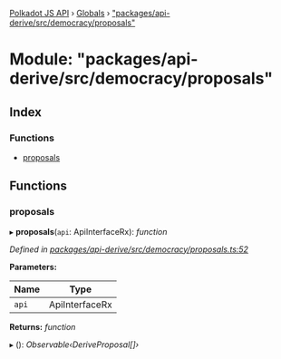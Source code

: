 [Polkadot JS API](../README.md) › [Globals](../globals.md) › ["packages/api-derive/src/democracy/proposals"](_packages_api_derive_src_democracy_proposals_.md)

# Module: "packages/api-derive/src/democracy/proposals"

## Index

### Functions

* [proposals](_packages_api_derive_src_democracy_proposals_.md#proposals)

## Functions

###  proposals

▸ **proposals**(`api`: ApiInterfaceRx): *function*

*Defined in [packages/api-derive/src/democracy/proposals.ts:52](https://github.com/polkadot-js/api/blob/1cf4d6b9b/packages/api-derive/src/democracy/proposals.ts#L52)*

**Parameters:**

Name | Type |
------ | ------ |
`api` | ApiInterfaceRx |

**Returns:** *function*

▸ (): *Observable‹DeriveProposal[]›*

